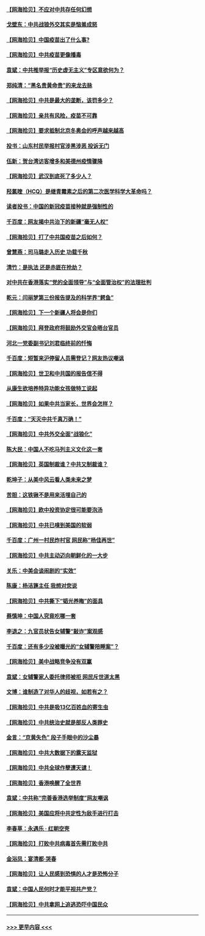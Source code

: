 #### [【网海拾贝】不应对中共存任何幻想](../pages/nsc993/n12881460.md?t=04160601) 
#### [戈壁东：中共战狼外交其实是恼羞成怒](../pages/nsc993/n12880392.md?t=04160601) 
#### [【网海拾贝】中国疫苗出了什么事?](../pages/nsc993/n12879124.md?t=04160601) 
#### [【网海拾贝】中共疫苗更像播毒](../pages/nsc993/n12876631.md?t=04160601) 
#### [袁斌：中共推举报“历史虚无主义”专区意欲何为？](../pages/nsc993/n12876530.md?t=04160601) 
#### [郑纯清：“黑名贵黄命贵”的来龙去脉](../pages/nsc993/n12875589.md?t=04160601) 
#### [【网海拾贝】中共是最大的垄断，该罚多少？](../pages/nsc993/n12874006.md?t=04160601) 
#### [【网海拾贝】亲共有风险，疫苗不可靠](../pages/nsc993/n12872224.md?t=04160601) 
#### [【网海拾贝】要求抵制北京冬奥会的呼声越来越高](../pages/nsc993/n12868962.md?t=04160601) 
#### [投书：山东村民举报村官涉黑涉恶 投诉无门](../pages/nsc993/n12869726.md?t=04160601) 
#### [伍新：贺台湾访客增多和美德州疫情骤降](../pages/nsc993/n12865651.md?t=04160601) 
#### [【网海拾贝】武汉到底死了多少人？](../pages/nsc993/n12863707.md?t=04160601) 
#### [羟氯喹（HCQ）是继青霉素之后的第二次医学科学大革命吗？](../pages/nsc993/n12638564.md?t=04160601) 
#### [读者投书：中国的新冠疫苗接种就是强制性的](../pages/nsc993/n12859932.md?t=04160601) 
#### [千百度：网友揭中共治下的新疆“毫无人权”](../pages/nsc993/n12858385.md?t=04160601) 
#### [【网海拾贝】打了中共国疫苗之后如何？](../pages/nsc993/n12857866.md?t=04160601) 
#### [曾慧燕：司马璐走入历史 功载千秋](../pages/nsc993/n12856996.md?t=04160601) 
#### [清竹：是执法 还是赤匪在抢劫？](../pages/nsc993/n12856952.md?t=04160601) 
#### [对中共在香港落实“党的全面领导”与“全面管治权”的法理批判](../pages/nsc993/n12856929.md?t=04160601) 
#### [乾元：闫丽梦第三份报告提及的科学界“鳄鱼”](../pages/nsc993/n12855985.md?t=04160601) 
#### [【网海拾贝】下一个新疆人将会是你们](../pages/nsc993/n12855864.md?t=04160601) 
#### [【网海拾贝】拜登政府将鼓励外交官会晤台官员](../pages/nsc993/n12853615.md?t=04160601) 
#### [河北一党委副书记刘君临终前的忏悔](../pages/nsc993/n12849420.md?t=04160601) 
#### [千百度：短暂来沪停留人员需登记？网友热议嘲讽](../pages/nsc993/n12853497.md?t=04160601) 
#### [【网海拾贝】世卫和中共国的报告信不得](../pages/nsc993/n12850902.md?t=04160601) 
#### [从康生欲培养特异功能女孩做特工说起](../pages/nsc993/n12849289.md?t=04160601) 
#### [【网海拾贝】如果中共当家长，世界会怎样？](../pages/nsc993/n12848436.md?t=04160601) 
#### [千百度：“天灭中共千真万确！”](../pages/nsc993/n12845659.md?t=04160601) 
#### [【网海拾贝】中共外交全面“战狼化”](../pages/nsc993/n12845607.md?t=04160601) 
#### [陈大民：中国人不吃马列主义文化这一套](../pages/nsc993/n12842496.md?t=04160601) 
#### [【网海拾贝】英国制裁谁？中共又制裁谁？](../pages/nsc993/n12840909.md?t=04160601) 
#### [乾坤子：从美中风云看人类未来之梦](../pages/nsc993/n12840590.md?t=04160601) 
#### [苦胆：这铁锹不是用来活埋自己的](../pages/nsc993/n12839512.md?t=04160601) 
#### [【网海拾贝】欧中投资协定很可能要泡汤](../pages/nsc993/n12835122.md?t=04160601) 
#### [【网海拾贝】中共已嗅到美国的软弱](../pages/nsc993/n12832411.md?t=04160601) 
#### [千百度：广州一村民炸村官 网民称“杨佳再世”](../pages/nsc993/n12832380.md?t=04160601) 
#### [【网海拾贝】中共主动迈向朝鲜化的一大步](../pages/nsc993/n12829887.md?t=04160601) 
#### [关乐：中美会谈闹剧的“实效”](../pages/nsc993/n12826698.md?t=04160601) 
#### [陈康：杨洁篪主任  我想对您说](../pages/nsc993/n12826609.md?t=04160601) 
#### [【网海拾贝】中共撕下“韬光养晦”的面具](../pages/nsc993/n12826459.md?t=04160601) 
#### [蔡慎坤：中国人究竟吃哪一套](../pages/nsc993/n12826010.md?t=04160601) 
#### [李退之：九官员状告女辅警“敲诈”案观感](../pages/nsc993/n12823984.md?t=04160601) 
#### [千百度：还有多少没被曝光的“女辅警陪睡案”？](../pages/nsc993/n12822136.md?t=04160601) 
#### [【网海拾贝】美中战略竞争没有双赢](../pages/nsc993/n12822105.md?t=04160601) 
#### [袁斌：女辅警家人委托律师被拒 网民斥世道太黑](../pages/nsc993/n12822004.md?t=04160601) 
#### [文博：谁制造了对华人的歧视，如若有之？](../pages/nsc993/n12821635.md?t=04160601) 
#### [【网海拾贝】中共是吸13亿百姓血的寄生虫](../pages/nsc993/n12819191.md?t=04160601) 
#### [【网海拾贝】中共统治史就是部反人类罪史](../pages/nsc993/n12816738.md?t=04160601) 
#### [金言：“京黄失色” 段子手眼中的沙尘暴](../pages/nsc993/n12815700.md?t=04160601) 
#### [【网海拾贝】中共大数据下的露天监狱](../pages/nsc993/n12811075.md?t=04160601) 
#### [【网海拾贝】中共全球作孽遭天谴！](../pages/nsc993/n12810258.md?t=04160601) 
#### [【网海拾贝】香港唤醒了全世界](../pages/nsc993/n12809100.md?t=04160601) 
#### [袁斌：中共称“完善香港选举制度”网友嘲讽](../pages/nsc993/n12808994.md?t=04160601) 
#### [【网海拾贝】美国应将中共定性为敌手进行打击](../pages/nsc993/n12806870.md?t=04160601) 
#### [李春草：永遇乐 · 红朝空壳](../pages/nsc993/n12805365.md?t=04160601) 
#### [【网海拾贝】打败中共病毒首先需打败中共](../pages/nsc993/n12803930.md?t=04160601) 
#### [金浴凤：宴清都‧哭春](../pages/nsc993/n12801601.md?t=04160601) 
#### [【网海拾贝】让人民感到恐惧的人才是恐怖分子](../pages/nsc993/n12799347.md?t=04160601) 
#### [袁斌：中国人民何时才能平视共产党？](../pages/nsc993/n12799306.md?t=04160601) 
#### [【网海拾贝】中共拿网上追逃恐吓中国民众](../pages/nsc993/n12796905.md?t=04160601) 

----
#### [ >>> 更早内容 <<< ](../indexes/nsc993-earlier.md)

